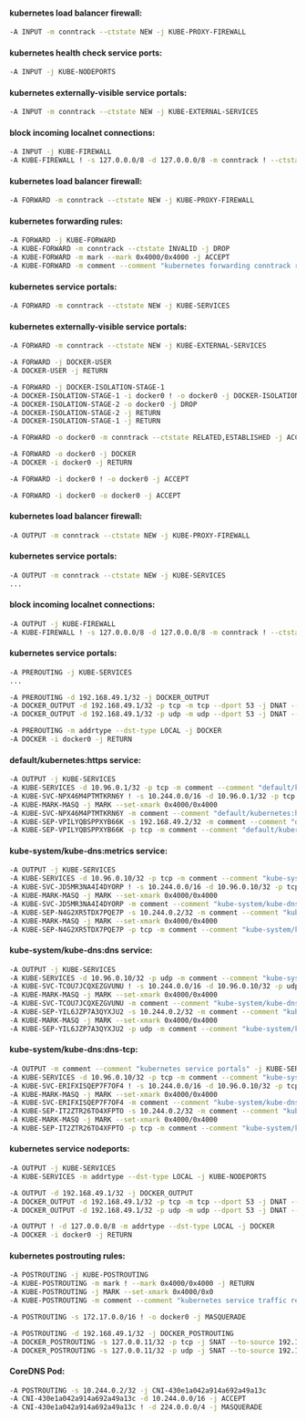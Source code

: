 #### kubernetes load balancer firewall:
```bash
-A INPUT -m conntrack --ctstate NEW -j KUBE-PROXY-FIREWALL
```
#### kubernetes health check service ports:
```bash
-A INPUT -j KUBE-NODEPORTS
```
#### kubernetes externally-visible service portals:
```bash
-A INPUT -m conntrack --ctstate NEW -j KUBE-EXTERNAL-SERVICES
```
#### block incoming localnet connections:
```bash
-A INPUT -j KUBE-FIREWALL
-A KUBE-FIREWALL ! -s 127.0.0.0/8 -d 127.0.0.0/8 -m conntrack ! --ctstate RELATED,ESTABLISHED,DNAT -j DROP
```


#### kubernetes load balancer firewall:
```bash
-A FORWARD -m conntrack --ctstate NEW -j KUBE-PROXY-FIREWALL
```
#### kubernetes forwarding rules:
```bash
-A FORWARD -j KUBE-FORWARD
-A KUBE-FORWARD -m conntrack --ctstate INVALID -j DROP
-A KUBE-FORWARD -m mark --mark 0x4000/0x4000 -j ACCEPT
-A KUBE-FORWARD -m comment --comment "kubernetes forwarding conntrack rule" -m conntrack --ctstate RELATED,ESTABLISHED -j ACCEPT
```
#### kubernetes service portals:
```bash
-A FORWARD -m conntrack --ctstate NEW -j KUBE-SERVICES
```
#### kubernetes externally-visible service portals:
```bash
-A FORWARD -m conntrack --ctstate NEW -j KUBE-EXTERNAL-SERVICES
```

```bash
-A FORWARD -j DOCKER-USER
-A DOCKER-USER -j RETURN
```

```bash
-A FORWARD -j DOCKER-ISOLATION-STAGE-1
-A DOCKER-ISOLATION-STAGE-1 -i docker0 ! -o docker0 -j DOCKER-ISOLATION-STAGE-2
-A DOCKER-ISOLATION-STAGE-2 -o docker0 -j DROP
-A DOCKER-ISOLATION-STAGE-2 -j RETURN
-A DOCKER-ISOLATION-STAGE-1 -j RETURN
```

```bash
-A FORWARD -o docker0 -m conntrack --ctstate RELATED,ESTABLISHED -j ACCEPT
```

```bash
-A FORWARD -o docker0 -j DOCKER
-A DOCKER -i docker0 -j RETURN
```

```bash
-A FORWARD -i docker0 ! -o docker0 -j ACCEPT
```

```bash
-A FORWARD -i docker0 -o docker0 -j ACCEPT
```


#### kubernetes load balancer firewall:
```bash
-A OUTPUT -m conntrack --ctstate NEW -j KUBE-PROXY-FIREWALL
```
#### kubernetes service portals:
```bash
-A OUTPUT -m conntrack --ctstate NEW -j KUBE-SERVICES
...
```
#### block incoming localnet connections:
```bash
-A OUTPUT -j KUBE-FIREWALL
-A KUBE-FIREWALL ! -s 127.0.0.0/8 -d 127.0.0.0/8 -m conntrack ! --ctstate RELATED,ESTABLISHED,DNAT -j DROP
```


#### kubernetes service portals:
```bash
-A PREROUTING -j KUBE-SERVICES
...
```

```bash
-A PREROUTING -d 192.168.49.1/32 -j DOCKER_OUTPUT
-A DOCKER_OUTPUT -d 192.168.49.1/32 -p tcp -m tcp --dport 53 -j DNAT --to-destination 127.0.0.11:37849
-A DOCKER_OUTPUT -d 192.168.49.1/32 -p udp -m udp --dport 53 -j DNAT --to-destination 127.0.0.11:40300
```

```bash
-A PREROUTING -m addrtype --dst-type LOCAL -j DOCKER
-A DOCKER -i docker0 -j RETURN
```


#### default/kubernetes:https service:
```bash
-A OUTPUT -j KUBE-SERVICES
-A KUBE-SERVICES -d 10.96.0.1/32 -p tcp -m comment --comment "default/kubernetes:https cluster IP" -m tcp --dport 443 -j KUBE-SVC-NPX46M4PTMTKRN6Y
-A KUBE-SVC-NPX46M4PTMTKRN6Y ! -s 10.244.0.0/16 -d 10.96.0.1/32 -p tcp -m comment --comment "default/kubernetes:https cluster IP" -m tcp --dport 443 -j KUBE-MARK-MASQ
-A KUBE-MARK-MASQ -j MARK --set-xmark 0x4000/0x4000
-A KUBE-SVC-NPX46M4PTMTKRN6Y -m comment --comment "default/kubernetes:https -> 192.168.49.2:8443" -j KUBE-SEP-VPILYQBSPPXYB66K
-A KUBE-SEP-VPILYQBSPPXYB66K -s 192.168.49.2/32 -m comment --comment "default/kubernetes:https" -j KUBE-MARK-MASQ
-A KUBE-SEP-VPILYQBSPPXYB66K -p tcp -m comment --comment "default/kubernetes:https" -m tcp -j DNAT --to-destination 192.168.49.2:8443
```
#### kube-system/kube-dns:metrics service:
```bash
-A OUTPUT -j KUBE-SERVICES
-A KUBE-SERVICES -d 10.96.0.10/32 -p tcp -m comment --comment "kube-system/kube-dns:metrics cluster IP" -m tcp --dport 9153 -j KUBE-SVC-JD5MR3NA4I4DYORP
-A KUBE-SVC-JD5MR3NA4I4DYORP ! -s 10.244.0.0/16 -d 10.96.0.10/32 -p tcp -m comment --comment "kube-system/kube-dns:metrics cluster IP" -m tcp --dport 9153 -j KUBE-MARK-MASQ
-A KUBE-MARK-MASQ -j MARK --set-xmark 0x4000/0x4000
-A KUBE-SVC-JD5MR3NA4I4DYORP -m comment --comment "kube-system/kube-dns:metrics -> 10.244.0.2:9153" -j KUBE-SEP-N4G2XR5TDX7PQE7P
-A KUBE-SEP-N4G2XR5TDX7PQE7P -s 10.244.0.2/32 -m comment --comment "kube-system/kube-dns:metrics" -j KUBE-MARK-MASQ
-A KUBE-MARK-MASQ -j MARK --set-xmark 0x4000/0x4000
-A KUBE-SEP-N4G2XR5TDX7PQE7P -p tcp -m comment --comment "kube-system/kube-dns:metrics" -m tcp -j DNAT --to-destination 10.244.0.2:9153
```
#### kube-system/kube-dns:dns service:
```bash
-A OUTPUT -j KUBE-SERVICES
-A KUBE-SERVICES -d 10.96.0.10/32 -p udp -m comment --comment "kube-system/kube-dns:dns cluster IP" -m udp --dport 53 -j KUBE-SVC-TCOU7JCQXEZGVUNU
-A KUBE-SVC-TCOU7JCQXEZGVUNU ! -s 10.244.0.0/16 -d 10.96.0.10/32 -p udp -m comment --comment "kube-system/kube-dns:dns cluster IP" -m udp --dport 53 -j KUBE-MARK-MASQ
-A KUBE-MARK-MASQ -j MARK --set-xmark 0x4000/0x4000
-A KUBE-SVC-TCOU7JCQXEZGVUNU -m comment --comment "kube-system/kube-dns:dns -> 10.244.0.2:53" -j KUBE-SEP-YIL6JZP7A3QYXJU2
-A KUBE-SEP-YIL6JZP7A3QYXJU2 -s 10.244.0.2/32 -m comment --comment "kube-system/kube-dns:dns" -j KUBE-MARK-MASQ
-A KUBE-MARK-MASQ -j MARK --set-xmark 0x4000/0x4000
-A KUBE-SEP-YIL6JZP7A3QYXJU2 -p udp -m comment --comment "kube-system/kube-dns:dns" -m udp -j DNAT --to-destination 10.244.0.2:53
```
#### kube-system/kube-dns:dns-tcp:
```bash
-A OUTPUT -m comment --comment "kubernetes service portals" -j KUBE-SERVICES
-A KUBE-SERVICES -d 10.96.0.10/32 -p tcp -m comment --comment "kube-system/kube-dns:dns-tcp cluster IP" -m tcp --dport 53 -j KUBE-SVC-ERIFXISQEP7F7OF4
-A KUBE-SVC-ERIFXISQEP7F7OF4 ! -s 10.244.0.0/16 -d 10.96.0.10/32 -p tcp -m comment --comment "kube-system/kube-dns:dns-tcp cluster IP" -m tcp --dport 53 -j KUBE-MARK-MASQ
-A KUBE-MARK-MASQ -j MARK --set-xmark 0x4000/0x4000
-A KUBE-SVC-ERIFXISQEP7F7OF4 -m comment --comment "kube-system/kube-dns:dns-tcp -> 10.244.0.2:53" -j KUBE-SEP-IT2ZTR26TO4XFPTO
-A KUBE-SEP-IT2ZTR26TO4XFPTO -s 10.244.0.2/32 -m comment --comment "kube-system/kube-dns:dns-tcp" -j KUBE-MARK-MASQ
-A KUBE-MARK-MASQ -j MARK --set-xmark 0x4000/0x4000
-A KUBE-SEP-IT2ZTR26TO4XFPTO -p tcp -m comment --comment "kube-system/kube-dns:dns-tcp" -m tcp -j DNAT --to-destination 10.244.0.2:53
```
#### kubernetes service nodeports:
```bash
-A OUTPUT -j KUBE-SERVICES
-A KUBE-SERVICES -m addrtype --dst-type LOCAL -j KUBE-NODEPORTS
```

```bash
-A OUTPUT -d 192.168.49.1/32 -j DOCKER_OUTPUT
-A DOCKER_OUTPUT -d 192.168.49.1/32 -p tcp -m tcp --dport 53 -j DNAT --to-destination 127.0.0.11:37849
-A DOCKER_OUTPUT -d 192.168.49.1/32 -p udp -m udp --dport 53 -j DNAT --to-destination 127.0.0.11:40300
```

```bash
-A OUTPUT ! -d 127.0.0.0/8 -m addrtype --dst-type LOCAL -j DOCKER
-A DOCKER -i docker0 -j RETURN
```


#### kubernetes postrouting rules:
```bash
-A POSTROUTING -j KUBE-POSTROUTING
-A KUBE-POSTROUTING -m mark ! --mark 0x4000/0x4000 -j RETURN
-A KUBE-POSTROUTING -j MARK --set-xmark 0x4000/0x0
-A KUBE-POSTROUTING -m comment --comment "kubernetes service traffic requiring SNAT" -j MASQUERADE --random-fully
```

```bash
-A POSTROUTING -s 172.17.0.0/16 ! -o docker0 -j MASQUERADE
```

```bash
-A POSTROUTING -d 192.168.49.1/32 -j DOCKER_POSTROUTING
-A DOCKER_POSTROUTING -s 127.0.0.11/32 -p tcp -j SNAT --to-source 192.168.49.1:53
-A DOCKER_POSTROUTING -s 127.0.0.11/32 -p udp -j SNAT --to-source 192.168.49.1:53
```
#### CoreDNS Pod:
```bash
-A POSTROUTING -s 10.244.0.2/32 -j CNI-430e1a042a914a692a49a13c
-A CNI-430e1a042a914a692a49a13c -d 10.244.0.0/16 -j ACCEPT
-A CNI-430e1a042a914a692a49a13c ! -d 224.0.0.0/4 -j MASQUERADE
```